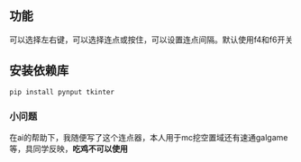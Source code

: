 ## 功能

可以选择左右键，可以选择连点或按住，可以设置连点间隔。默认使用f4和f6开关

## 安装依赖库
```
pip install pynput tkinter
```

### 小问题
在ai的帮助下，我随便写了这个连点器，本人用于mc挖空置域还有速通galgame等，具同学反映，**吃鸡不可以使用**



